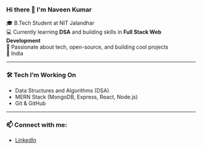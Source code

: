 ### Hi there 👋 I'm Naveen Kumar

🎓 B.Tech Student at NIT Jalandhar  
💻 Currently learning **DSA** and building skills in **Full Stack Web Development**  
🚀 Passionate about tech, open-source, and building cool projects  
📍 India  

---

### 🛠️ Tech I’m Working On
- Data Structures and Algorithms (DSA)
- MERN Stack (MongoDB, Express, React, Node.js)
- Git & GitHub

---

### 📫 Connect with me:
- [LinkedIn](https://www.linkedin.com/in/naveenkumar5595)

